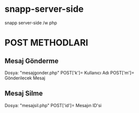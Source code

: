 # snapp-server-side
snapp server-side /w php
<h1>POST METHODLARI</h1>
<h2>Mesaj Gönderme</h2>
Dosya: "mesajgonder.php"
POST['k']= Kullanıcı Adı
POST['m']= Gönderilecek Mesaj

<h2>Mesaj Silme</h2>
Dosya: "mesajsil.php"
POST['id']= Mesajın ID'si
